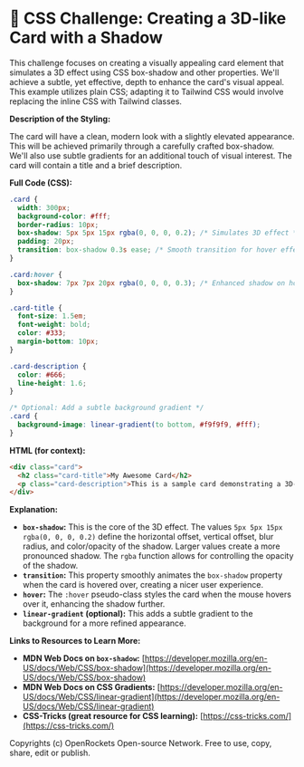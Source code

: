 # 🐞 CSS Challenge:  Creating a 3D-like Card with a Shadow


This challenge focuses on creating a visually appealing card element that simulates a 3D effect using CSS box-shadow and other properties. We'll achieve a subtle, yet effective, depth to enhance the card's visual appeal. This example utilizes plain CSS; adapting it to Tailwind CSS would involve replacing the inline CSS with Tailwind classes.

**Description of the Styling:**

The card will have a clean, modern look with a slightly elevated appearance. This will be achieved primarily through a carefully crafted box-shadow.  We'll also use subtle gradients for an additional touch of visual interest. The card will contain a title and a brief description.

**Full Code (CSS):**

```css
.card {
  width: 300px;
  background-color: #fff;
  border-radius: 10px;
  box-shadow: 5px 5px 15px rgba(0, 0, 0, 0.2); /* Simulates 3D effect */
  padding: 20px;
  transition: box-shadow 0.3s ease; /* Smooth transition for hover effect */
}

.card:hover {
  box-shadow: 7px 7px 20px rgba(0, 0, 0, 0.3); /* Enhanced shadow on hover */
}

.card-title {
  font-size: 1.5em;
  font-weight: bold;
  color: #333;
  margin-bottom: 10px;
}

.card-description {
  color: #666;
  line-height: 1.6;
}

/* Optional: Add a subtle background gradient */
.card {
  background-image: linear-gradient(to bottom, #f9f9f9, #fff);
}
```

**HTML (for context):**

```html
<div class="card">
  <h2 class="card-title">My Awesome Card</h2>
  <p class="card-description">This is a sample card demonstrating a 3D-like effect using CSS box-shadow.  Hover over the card to see the enhanced shadow.</p>
</div>
```


**Explanation:**

* **`box-shadow`:** This is the core of the 3D effect. The values `5px 5px 15px rgba(0, 0, 0, 0.2)` define the horizontal offset, vertical offset, blur radius, and color/opacity of the shadow.  Larger values create a more pronounced shadow. The `rgba` function allows for controlling the opacity of the shadow.
* **`transition`:** This property smoothly animates the `box-shadow` property when the card is hovered over, creating a nicer user experience.
* **`hover`:** The `:hover` pseudo-class styles the card when the mouse hovers over it, enhancing the shadow further.
* **`linear-gradient` (optional):** This adds a subtle gradient to the background for a more refined appearance.


**Links to Resources to Learn More:**

* **MDN Web Docs on `box-shadow`:** [https://developer.mozilla.org/en-US/docs/Web/CSS/box-shadow](https://developer.mozilla.org/en-US/docs/Web/CSS/box-shadow)
* **MDN Web Docs on CSS Gradients:** [https://developer.mozilla.org/en-US/docs/Web/CSS/linear-gradient](https://developer.mozilla.org/en-US/docs/Web/CSS/linear-gradient)
* **CSS-Tricks (great resource for CSS learning):** [https://css-tricks.com/](https://css-tricks.com/)


Copyrights (c) OpenRockets Open-source Network. Free to use, copy, share, edit or publish.

